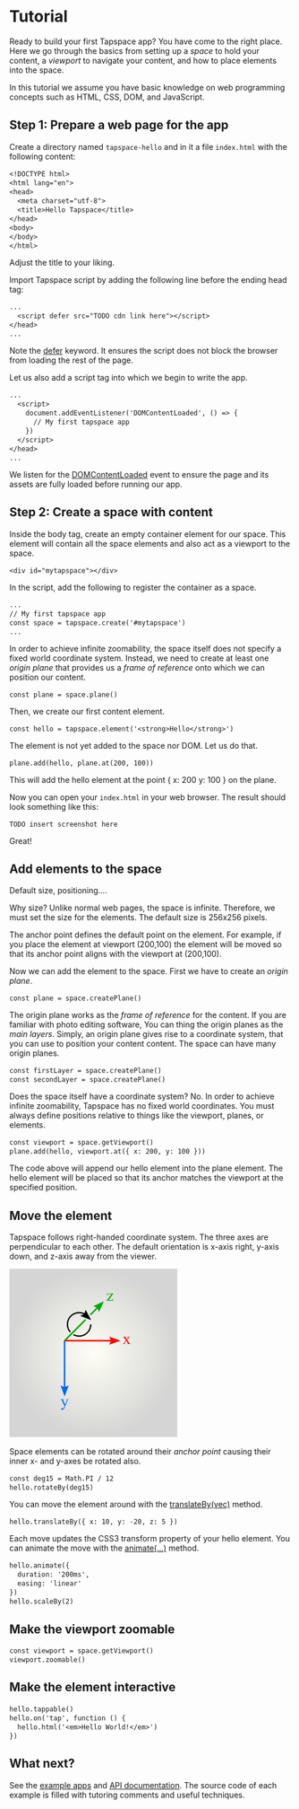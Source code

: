 # Tutorial

Ready to build your first Tapspace app? You have come to the right place. Here we go through the basics from setting up a *space* to hold your content, a *viewport* to navigate your content, and how to place elements into the space.

In this tutorial we assume you have basic knowledge on web programming concepts such as HTML, CSS, DOM, and JavaScript.

## Step 1: Prepare a web page for the app

Create a directory named `tapspace-hello` and in it a file `index.html` with the following content:

    <!DOCTYPE html>
    <html lang="en">
    <head>
      <meta charset="utf-8">
      <title>Hello Tapspace</title>
    </head>
    <body>
    </body>
    </html>

Adjust the title to your liking.

Import Tapspace script by adding the following line before the ending head tag:

    ...
      <script defer src="TODO cdn link here"></script>
    </head>
    ...

Note the [defer](https://developer.mozilla.org/en-US/docs/Web/HTML/Element/script) keyword. It ensures the script does not block the browser from loading the rest of the page.

Let us also add a script tag into which we begin to write the app.

    ...
      <script>
        document.addEventListener('DOMContentLoaded', () => {
          // My first tapspace app
        })
      </script>
    </head>
    ...

We listen for the [DOMContentLoaded](https://developer.mozilla.org/en-US/docs/Web/API/Window/DOMContentLoaded_event) event to ensure the page and its assets are fully loaded before running our app.

## Step 2: Create a space with content

Inside the body tag, create an empty container element for our space. This element will contain all the space elements and also act as a viewport to the space.

    <div id="mytapspace"></div>

In the script, add the following to register the container as a space.

    ...
    // My first tapspace app
    const space = tapspace.create('#mytapspace')
    ...

In order to achieve infinite zoomability, the space itself does not specify a fixed world coordinate system. Instead, we need to create at least one *origin plane* that provides us a *frame of reference* onto which we can position our content.

    const plane = space.plane()

Then, we create our first content element.

    const hello = tapspace.element('<strong>Hello</strong>')

The element is not yet added to the space nor DOM. Let us do that.

    plane.add(hello, plane.at(200, 100))

This will add the hello element at the point { x: 200 y: 100 } on the plane.

Now you can open your `index.html` in your web browser. The result should look something like this:

    TODO insert screenshot here

Great!

## Add elements to the space

Default size, positioning....

Why size? Unlike normal web pages, the space is infinite. Therefore, we must set the size for the elements. The default size is 256x256 pixels.

The anchor point defines the default point on the element. For example, if you place the element at viewport (200,100) the element will be moved so that its anchor point aligns with the viewport at (200,100).

Now we can add the element to the space. First we have to create an *origin plane*.

    const plane = space.createPlane()

The origin plane works as the *frame of reference* for the content. If you are familiar with photo editing software, You can thing the origin planes as the *main layers*. Simply, an origin plane gives rise to a coordinate system, that you can use to position your content content. The space can have many origin planes.

    const firstLayer = space.createPlane()
    const secondLayer = space.createPlane()

Does the space itself have a coordinate system? No. In order to achieve infinite zoomability, Tapspace has no fixed world coordinates. You must always define positions relative to things like the viewport, planes, or elements.

    const viewport = space.getViewport()
    plane.add(hello, viewport.at({ x: 200, y: 100 }))

The code above will append our hello element into the plane element. The hello element will be placed so that its anchor matches the viewport at the specified position.

## Move the element

Tapspace follows right-handed coordinate system. The three axes are perpendicular to each other. The default orientation is x-axis right, y-axis down, and z-axis away from the viewer.

<p><img src="coordinates_directions_512.png" width="300" height="300" title="Right handed coordinate system"></p>

Space elements can be rotated around their *anchor point* causing their inner x- and y-axes be rotated also.

    const deg15 = Math.PI / 12
    hello.rotateBy(deg15)

You can move the element around with the [translateBy(vec)](../api#tapspacecomponentsabstractplanetranslateby) method.

    hello.translateBy({ x: 10, y: -20, z: 5 })

Each move updates the CSS3 transform property of your hello element. You can animate the move with the [animate(...)](../api#tapspacecomponentsabstractplaneanimate) method.

    hello.animate({
      duration: '200ms',
      easing: 'linear'
    })
    hello.scaleBy(2)

## Make the viewport zoomable

    const viewport = space.getViewport()
    viewport.zoomable()

## Make the element interactive

    hello.tappable()
    hello.on('tap', function () {
      hello.html('<em>Hello World!</em>')
    })

## What next?

See the [example apps](../#examples) and [API documentation](../api). The source code of each example is filled with tutoring comments and useful techniques.
